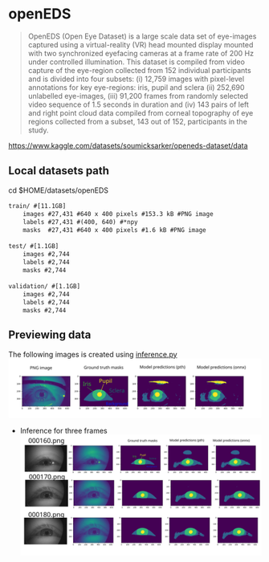 # openEDS
> OpenEDS (Open Eye Dataset) is a large scale data set of eye-images captured using a virtual-reality (VR) head mounted display mounted with two synchronized eyefacing cameras at a frame rate of 200 Hz under controlled illumination.
> This dataset is compiled from video capture of the eye-region collected from 152 individual participants and is divided into four subsets: 
	(i) 12,759 images with pixel-level annotations for key eye-regions: iris, pupil and sclera 
	(ii) 252,690 unlabelled eye-images, 
	(iii) 91,200 frames from randomly selected video sequence of 1.5 seconds in duration and 
	(iv) 143 pairs of left and right point cloud data compiled from corneal topography of eye regions collected from a subset, 143 out of 152, participants in the study.

https://www.kaggle.com/datasets/soumicksarker/openeds-dataset/data

## Local datasets path
cd $HOME/datasets/openEDS

```
train/ #[11.1GB]
	images #27,431 #640 x 400 pixels #153.3 kB #PNG image
	labels #27,431 #(400, 640) #*npy
	masks  #27,431 #640 x 400 pixels #1.6 kB #PNG image

test/ #[1.1GB]
	images #2,744
	labels #2,744
	masks #2,744

validation/ #[1.1GB]
	images #2,744
	labels #2,744
	masks #2,744
```

## Previewing data
The following images is created using [inference.py](../../src/ready/apis/inference.py)
![figs](../../docs/figs/openEDS-dataset-models.svg)

* Inference for three frames
![figs](../../docs/figs/inference-val3frames.svg)
